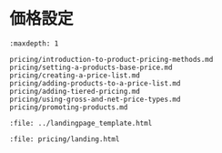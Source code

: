 # 価格設定

```{toctree}
:maxdepth: 1

pricing/introduction-to-product-pricing-methods.md
pricing/setting-a-products-base-price.md
pricing/creating-a-price-list.md
pricing/adding-products-to-a-price-list.md
pricing/adding-tiered-pricing.md
pricing/using-gross-and-net-price-types.md
pricing/promoting-products.md
```

```{raw} html
:file: ../landingpage_template.html
```

```{raw} html
:file: pricing/landing.html
```
